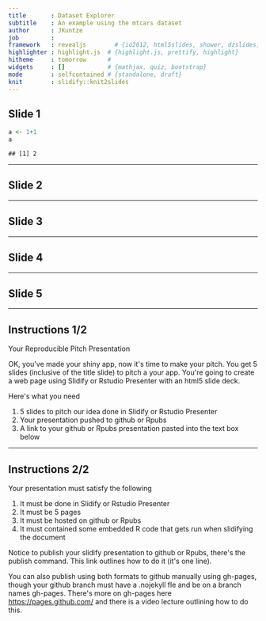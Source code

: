 ```yaml
---
title       : Dataset Explorer
subtitle    : An example using the mtcars dataset
author      : JKuntze
job         : 
framework   : revealjs        # {io2012, html5slides, shower, dzslides, ...}
highlighter : highlight.js  # {highlight.js, prettify, highlight}
hitheme     : tomorrow      # 
widgets     : []            # {mathjax, quiz, bootstrap}
mode        : selfcontained # {standalone, draft}
knit        : slidify::knit2slides
---
```


## Slide 1


```r
a <- 1+1
a
```

```
## [1] 2
```

---

## Slide 2

---

## Slide 3

---

## Slide 4

---

## Slide 5

---

## Instructions 1/2

Your Reproducible Pitch Presentation

OK, you've made your shiny app, now it's time to make your pitch. You get 5 slides (inclusive of the title slide)  to pitch a your app. You're going to create a web page using Slidify or Rstudio Presenter with an html5 slide deck.

Here's what you need

1. 5 slides to pitch our idea done in Slidify or Rstudio Presenter
2. Your presentation pushed to github or Rpubs
3. A link to your github or Rpubs presentation pasted into the text box below

---

## Instructions 2/2

Your presentation must satisfy the following

1. It must be done in Slidify or Rstudio Presenter
2. It must be 5 pages
3. It must be hosted on github or Rpubs
4. It must contained some embedded R code that gets run when slidifying the document

Notice to publish your slidify presentation to github or Rpubs, there's the publish command. This link outlines how to do it (it's one line). 

You can also publish using both formats to github manually using gh-pages, though your github branch must have a .nojekyll fle and be on a branch names gh-pages. There's more on gh-pages here https://pages.github.com/  and there is a video lecture outlining how to do this.

